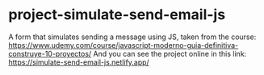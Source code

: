 # project-simulate-send-email-js
A form that simulates sending a message using JS, taken from the course: https://www.udemy.com/course/javascript-moderno-guia-definitiva-construye-10-proyectos/
And you can see the project online in this link: https://simulate-send-email-js.netlify.app/
